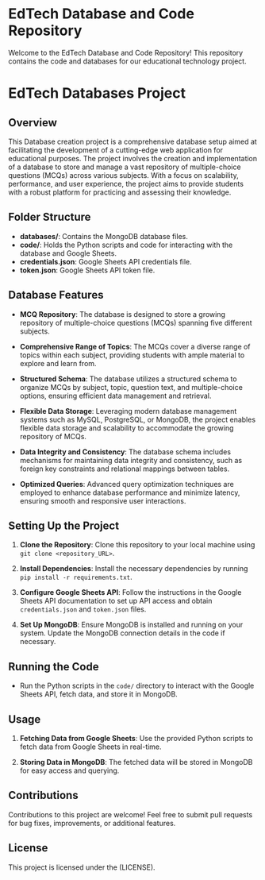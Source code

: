 # EdTech Database and Code Repository

Welcome to the EdTech Database and Code Repository! This repository contains the code and databases for our educational technology project.


# EdTech Databases Project

## Overview

This Database creation project is a comprehensive database setup aimed at facilitating the development of a cutting-edge web application for educational purposes. The project involves the creation and implementation of a database to store and manage a vast repository of multiple-choice questions (MCQs) across various subjects. With a focus on scalability, performance, and user experience, the project aims to provide students with a robust platform for practicing and assessing their knowledge.


## Folder Structure

- **databases/**: Contains the MongoDB database files.
- **code/**: Holds the Python scripts and code for interacting with the database and Google Sheets.
- **credentials.json**: Google Sheets API credentials file.
- **token.json**: Google Sheets API token file.


## Database Features

- **MCQ Repository**: The database is designed to store a growing repository of multiple-choice questions (MCQs) spanning five different subjects.
  
- **Comprehensive Range of Topics**: The MCQs cover a diverse range of topics within each subject, providing students with ample material to explore and learn from.
  
- **Structured Schema**: The database utilizes a structured schema to organize MCQs by subject, topic, question text, and multiple-choice options, ensuring efficient data management and retrieval.
  
- **Flexible Data Storage**: Leveraging modern database management systems such as MySQL, PostgreSQL, or MongoDB, the project enables flexible data storage and scalability to accommodate the growing repository of MCQs.
  
- **Data Integrity and Consistency**: The database schema includes mechanisms for maintaining data integrity and consistency, such as foreign key constraints and relational mappings between tables.
  
- **Optimized Queries**: Advanced query optimization techniques are employed to enhance database performance and minimize latency, ensuring smooth and responsive user interactions.


## Setting Up the Project

1. **Clone the Repository**: Clone this repository to your local machine using `git clone <repository_URL>`.

2. **Install Dependencies**: Install the necessary dependencies by running `pip install -r requirements.txt`.

3. **Configure Google Sheets API**: Follow the instructions in the Google Sheets API documentation to set up API access and obtain `credentials.json` and `token.json` files.

4. **Set Up MongoDB**: Ensure MongoDB is installed and running on your system. Update the MongoDB connection details in the code if necessary.


## Running the Code

- Run the Python scripts in the `code/` directory to interact with the Google Sheets API, fetch data, and store it in MongoDB.


## Usage

1. **Fetching Data from Google Sheets**: Use the provided Python scripts to fetch data from Google Sheets in real-time.

2. **Storing Data in MongoDB**: The fetched data will be stored in MongoDB for easy access and querying.

## Contributions

Contributions to this project are welcome! Feel free to submit pull requests for bug fixes, improvements, or additional features.

## License

This project is licensed under the (LICENSE).

